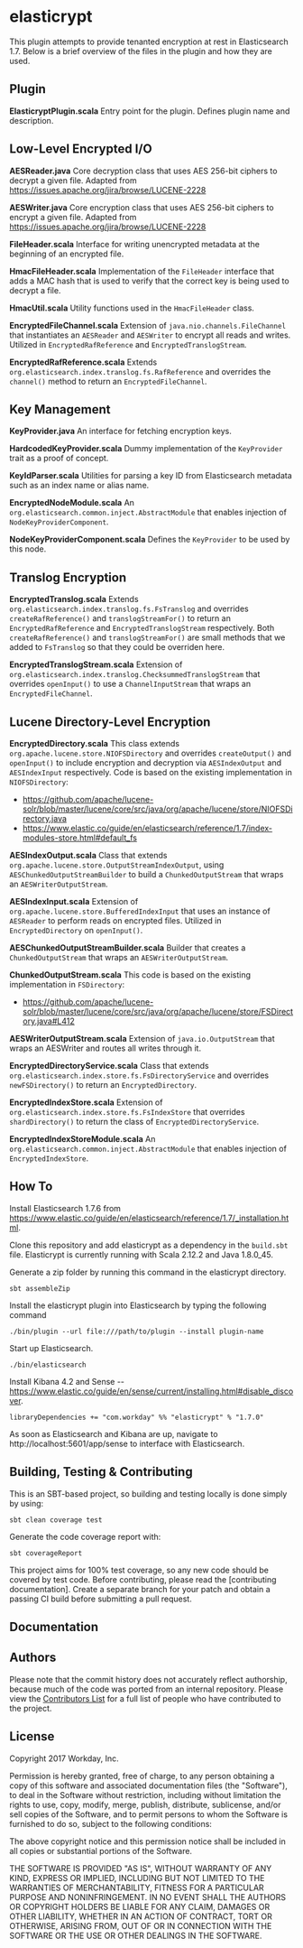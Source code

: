 # elasticrypt

This plugin attempts to provide tenanted encryption at rest in Elasticsearch 1.7. Below is a brief overview of the files in the plugin and how they are used.


## Plugin

**ElasticryptPlugin.scala**
Entry point for the plugin. Defines plugin name and description.


## Low-Level Encrypted I/O

**AESReader.java**
Core decryption class that uses AES 256-bit ciphers to decrypt a given file. Adapted from https://issues.apache.org/jira/browse/LUCENE-2228

**AESWriter.java**
Core encryption class that uses AES 256-bit ciphers to encrypt a given file. Adapted from https://issues.apache.org/jira/browse/LUCENE-2228

**FileHeader.scala**
Interface for writing unencrypted metadata at the beginning of an encrypted file.

**HmacFileHeader.scala**
Implementation of the `FileHeader` interface that adds a MAC hash that is used to verify that the correct key is being used to decrypt a file.

**HmacUtil.scala**
Utility functions used in the `HmacFileHeader` class.

**EncryptedFileChannel.scala**
Extension of `java.nio.channels.FileChannel` that instantiates an `AESReader` and `AESWriter` to encrypt all reads and writes. Utilized in `EncryptedRafReference` and `EncryptedTranslogStream`.

**EncryptedRafReference.scala**
Extends `org.elasticsearch.index.translog.fs.RafReference` and overrides the `channel()` method to return an `EncryptedFileChannel`.


## Key Management

**KeyProvider.java**
An interface for fetching encryption keys.

**HardcodedKeyProvider.scala**
Dummy implementation of the `KeyProvider` trait as a proof of concept.

**KeyIdParser.scala**
Utilities for parsing a key ID from Elasticsearch metadata such as an index name or alias name.

**EncryptedNodeModule.scala**
An `org.elasticsearch.common.inject.AbstractModule` that enables injection of `NodeKeyProviderComponent`.

**NodeKeyProviderComponent.scala**
Defines the `KeyProvider` to be used by this node.


## Translog Encryption

**EncryptedTranslog.scala**
Extends `org.elasticsearch.index.translog.fs.FsTranslog` and overrides `createRafReference()` and `translogStreamFor()` to return an `EncryptedRafReference` and `EncryptedTranslogStream` respectively. Both `createRafReference()` and `translogStreamFor()` are small methods that we added to `FsTranslog` so that they could be overriden here.

**EncryptedTranslogStream.scala**
Extension of `org.elasticsearch.index.translog.ChecksummedTranslogStream` that overrides `openInput()` to use a `ChannelInputStream` that wraps an  `EncryptedFileChannel`.


## Lucene Directory-Level Encryption

**EncryptedDirectory.scala**
This class extends `org.apache.lucene.store.NIOFSDirectory` and overrides `createOutput()` and `openInput()` to include encryption and decryption via `AESIndexOutput` and `AESIndexInput` respectively. Code is based on the existing implementation in `NIOFSDirectory`:
 - https://github.com/apache/lucene-solr/blob/master/lucene/core/src/java/org/apache/lucene/store/NIOFSDirectory.java
 - https://www.elastic.co/guide/en/elasticsearch/reference/1.7/index-modules-store.html#default_fs

 **AESIndexOutput.scala**
Class that extends `org.apache.lucene.store.OutputStreamIndexOutput`, using `AESChunkedOutputStreamBuilder` to build a `ChunkedOutputStream` that wraps an `AESWriterOutputStream`.

**AESIndexInput.scala**
Extension of `org.apache.lucene.store.BufferedIndexInput` that uses an instance of `AESReader` to perform reads on encrypted files. Utilized in `EncryptedDirectory` on `openInput()`.

**AESChunkedOutputStreamBuilder.scala**
Builder that creates a `ChunkedOutputStream` that wraps an `AESWriterOutputStream`.

**ChunkedOutputStream.scala**
This code is based on the existing implementation in `FSDirectory`:
 - https://github.com/apache/lucene-solr/blob/master/lucene/core/src/java/org/apache/lucene/store/FSDirectory.java#L412

**AESWriterOutputStream.scala**
Extension of `java.io.OutputStream` that wraps an AESWriter and routes all writes through it.

**EncryptedDirectoryService.scala**
Class that extends `org.elasticsearch.index.store.fs.FsDirectoryService` and overrides `newFSDirectory()` to return an `EncryptedDirectory`.

**EncryptedIndexStore.scala**
Extension of `org.elasticsearch.index.store.fs.FsIndexStore` that overrides `shardDirectory()` to return the class of `EncryptedDirectoryService`.

**EncryptedIndexStoreModule.scala**
An `org.elasticsearch.common.inject.AbstractModule` that enables injection of `EncryptedIndexStore`.


## How To
Install Elasticsearch 1.7.6 from https://www.elastic.co/guide/en/elasticsearch/reference/1.7/_installation.html.

Clone this repository and add elasticrypt as a dependency in the `build.sbt` file. Elasticrypt is currently running with Scala 2.12.2 and Java 1.8.0_45.

Generate a zip folder by running this command in the elasticrypt directory.
```
sbt assembleZip
```

Install the elasticrypt plugin into Elasticsearch by typing the following command
```
./bin/plugin --url file:///path/to/plugin --install plugin-name
```

Start up Elasticsearch.
```
./bin/elasticsearch
```

Install Kibana 4.2 and Sense -- https://www.elastic.co/guide/en/sense/current/installing.html#disable_discover.

```
libraryDependencies += "com.workday" %% "elasticrypt" % "1.7.0"
```

As soon as Elasticsearch and Kibana are up, navigate to http://localhost:5601/app/sense to interface with Elasticsearch.

## Building, Testing & Contributing

This is an SBT-based project, so building and testing locally is done simply by using:
```
sbt clean coverage test
```
Generate the code coverage report with:
```
sbt coverageReport
```
This project aims for 100% test coverage, so any new code should be covered by test code.
Before contributing, please read the [contributing documentation]. Create a separate branch for your patch and obtain a passing CI build before submitting a pull request.

## Documentation

## Authors

Please note that the commit history does not accurately reflect authorship, because much of the code was ported from an internal repository. Please view the [Contributors List](https://github.com/Workday/elasticrypt/blob/feature/scala-docs/CONTRIBUTORS) for a full list of people who have contributed to the project.

## License

Copyright 2017 Workday, Inc.

Permission is hereby granted, free of charge, to any person obtaining a copy of this software and associated documentation files (the "Software"), to deal in the Software without restriction, including without limitation the rights to use, copy, modify, merge, publish, distribute, sublicense, and/or sell copies of the Software, and to permit persons to whom the Software is furnished to do so, subject to the following conditions:

The above copyright notice and this permission notice shall be included in all copies or substantial portions of the Software.

THE SOFTWARE IS PROVIDED "AS IS", WITHOUT WARRANTY OF ANY KIND, EXPRESS OR IMPLIED, INCLUDING BUT NOT LIMITED TO THE WARRANTIES OF MERCHANTABILITY, FITNESS FOR A PARTICULAR PURPOSE AND NONINFRINGEMENT. IN NO EVENT SHALL THE AUTHORS OR COPYRIGHT HOLDERS BE LIABLE FOR ANY CLAIM, DAMAGES OR OTHER LIABILITY, WHETHER IN AN ACTION OF CONTRACT, TORT OR OTHERWISE, ARISING FROM, OUT OF OR IN CONNECTION WITH THE SOFTWARE OR THE USE OR OTHER DEALINGS IN THE SOFTWARE.
